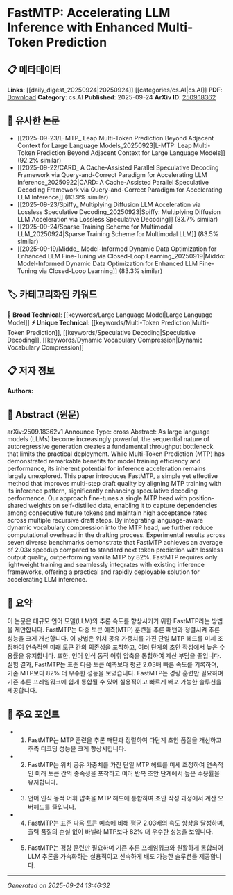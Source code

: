 <!-- KEYWORD_LINKING_METADATA:
{
  "processed_timestamp": "2025-09-24T13:46:32.921227",
  "vocabulary_version": "1.0",
  "selected_keywords": [
    "Large Language Model",
    "Multi-Token Prediction",
    "Speculative Decoding",
    "Dynamic Vocabulary Compression"
  ],
  "rejected_keywords": [],
  "similarity_scores": {
    "Large Language Model": 0.85,
    "Multi-Token Prediction": 0.78,
    "Speculative Decoding": 0.72,
    "Dynamic Vocabulary Compression": 0.7
  },
  "extraction_method": "AI_prompt_based",
  "budget_applied": true,
  "candidates_json": {
    "candidates": [
      {
        "surface": "Large Language Models",
        "canonical": "Large Language Model",
        "aliases": [
          "LLM",
          "Large Language Models"
        ],
        "category": "broad_technical",
        "rationale": "Large Language Models are central to the paper's discussion on inference acceleration and are a key concept in modern NLP.",
        "novelty_score": 0.3,
        "connectivity_score": 0.9,
        "specificity_score": 0.7,
        "link_intent_score": 0.85
      },
      {
        "surface": "Multi-Token Prediction",
        "canonical": "Multi-Token Prediction",
        "aliases": [
          "MTP"
        ],
        "category": "unique_technical",
        "rationale": "The paper introduces FastMTP, which is a novel method for enhancing multi-token prediction, a unique technical concept.",
        "novelty_score": 0.75,
        "connectivity_score": 0.65,
        "specificity_score": 0.8,
        "link_intent_score": 0.78
      },
      {
        "surface": "Speculative Decoding",
        "canonical": "Speculative Decoding",
        "aliases": [],
        "category": "unique_technical",
        "rationale": "Speculative Decoding is a specific technique discussed in the paper that contributes to inference speedup, making it a unique technical concept.",
        "novelty_score": 0.7,
        "connectivity_score": 0.6,
        "specificity_score": 0.75,
        "link_intent_score": 0.72
      },
      {
        "surface": "Dynamic Vocabulary Compression",
        "canonical": "Dynamic Vocabulary Compression",
        "aliases": [],
        "category": "unique_technical",
        "rationale": "This technique is crucial for reducing computational overhead and is a unique technical concept introduced in the paper.",
        "novelty_score": 0.68,
        "connectivity_score": 0.55,
        "specificity_score": 0.78,
        "link_intent_score": 0.7
      }
    ],
    "ban_list_suggestions": [
      "method",
      "performance",
      "efficiency"
    ]
  },
  "decisions": [
    {
      "candidate_surface": "Large Language Models",
      "resolved_canonical": "Large Language Model",
      "decision": "linked",
      "scores": {
        "novelty": 0.3,
        "connectivity": 0.9,
        "specificity": 0.7,
        "link_intent": 0.85
      }
    },
    {
      "candidate_surface": "Multi-Token Prediction",
      "resolved_canonical": "Multi-Token Prediction",
      "decision": "linked",
      "scores": {
        "novelty": 0.75,
        "connectivity": 0.65,
        "specificity": 0.8,
        "link_intent": 0.78
      }
    },
    {
      "candidate_surface": "Speculative Decoding",
      "resolved_canonical": "Speculative Decoding",
      "decision": "linked",
      "scores": {
        "novelty": 0.7,
        "connectivity": 0.6,
        "specificity": 0.75,
        "link_intent": 0.72
      }
    },
    {
      "candidate_surface": "Dynamic Vocabulary Compression",
      "resolved_canonical": "Dynamic Vocabulary Compression",
      "decision": "linked",
      "scores": {
        "novelty": 0.68,
        "connectivity": 0.55,
        "specificity": 0.78,
        "link_intent": 0.7
      }
    }
  ]
}
-->

# FastMTP: Accelerating LLM Inference with Enhanced Multi-Token Prediction

## 📋 메타데이터

**Links**: [[daily_digest_20250924|20250924]] [[categories/cs.AI|cs.AI]]
**PDF**: [Download](https://arxiv.org/pdf/2509.18362.pdf)
**Category**: cs.AI
**Published**: 2025-09-24
**ArXiv ID**: [2509.18362](https://arxiv.org/abs/2509.18362)

## 🔗 유사한 논문
- [[2025-09-23/L-MTP_ Leap Multi-Token Prediction Beyond Adjacent Context for Large Language Models_20250923|L-MTP: Leap Multi-Token Prediction Beyond Adjacent Context for Large Language Models]] (92.2% similar)
- [[2025-09-22/CARD_ A Cache-Assisted Parallel Speculative Decoding Framework via Query-and-Correct Paradigm for Accelerating LLM Inference_20250922|CARD: A Cache-Assisted Parallel Speculative Decoding Framework via Query-and-Correct Paradigm for Accelerating LLM Inference]] (83.9% similar)
- [[2025-09-23/Spiffy_ Multiplying Diffusion LLM Acceleration via Lossless Speculative Decoding_20250923|Spiffy: Multiplying Diffusion LLM Acceleration via Lossless Speculative Decoding]] (83.7% similar)
- [[2025-09-24/Sparse Training Scheme for Multimodal LLM_20250924|Sparse Training Scheme for Multimodal LLM]] (83.5% similar)
- [[2025-09-19/Middo_ Model-Informed Dynamic Data Optimization for Enhanced LLM Fine-Tuning via Closed-Loop Learning_20250919|Middo: Model-Informed Dynamic Data Optimization for Enhanced LLM Fine-Tuning via Closed-Loop Learning]] (83.3% similar)

## 🏷️ 카테고리화된 키워드
**🧠 Broad Technical**: [[keywords/Large Language Model|Large Language Model]]
**⚡ Unique Technical**: [[keywords/Multi-Token Prediction|Multi-Token Prediction]], [[keywords/Speculative Decoding|Speculative Decoding]], [[keywords/Dynamic Vocabulary Compression|Dynamic Vocabulary Compression]]

## 📋 저자 정보

**Authors:** 

## 📄 Abstract (원문)

arXiv:2509.18362v1 Announce Type: cross 
Abstract: As large language models (LLMs) become increasingly powerful, the sequential nature of autoregressive generation creates a fundamental throughput bottleneck that limits the practical deployment. While Multi-Token Prediction (MTP) has demonstrated remarkable benefits for model training efficiency and performance, its inherent potential for inference acceleration remains largely unexplored. This paper introduces FastMTP, a simple yet effective method that improves multi-step draft quality by aligning MTP training with its inference pattern, significantly enhancing speculative decoding performance. Our approach fine-tunes a single MTP head with position-shared weights on self-distilled data, enabling it to capture dependencies among consecutive future tokens and maintain high acceptance rates across multiple recursive draft steps. By integrating language-aware dynamic vocabulary compression into the MTP head, we further reduce computational overhead in the drafting process. Experimental results across seven diverse benchmarks demonstrate that FastMTP achieves an average of 2.03x speedup compared to standard next token prediction with lossless output quality, outperforming vanilla MTP by 82%. FastMTP requires only lightweight training and seamlessly integrates with existing inference frameworks, offering a practical and rapidly deployable solution for accelerating LLM inference.

## 📝 요약

이 논문은 대규모 언어 모델(LLM)의 추론 속도를 향상시키기 위한 FastMTP라는 방법을 제안합니다. FastMTP는 다중 토큰 예측(MTP) 훈련을 추론 패턴과 정렬시켜 추론 성능을 크게 개선합니다. 이 방법은 위치 공유 가중치를 가진 단일 MTP 헤드를 미세 조정하여 연속적인 미래 토큰 간의 의존성을 포착하고, 여러 단계의 초안 작성에서 높은 수용률을 유지합니다. 또한, 언어 인식 동적 어휘 압축을 통합하여 계산 부담을 줄입니다. 실험 결과, FastMTP는 표준 다음 토큰 예측보다 평균 2.03배 빠른 속도를 기록하며, 기존 MTP보다 82% 더 우수한 성능을 보였습니다. FastMTP는 경량 훈련만 필요하며 기존 추론 프레임워크에 쉽게 통합될 수 있어 실용적이고 빠르게 배포 가능한 솔루션을 제공합니다.

## 🎯 주요 포인트

- 1. FastMTP는 MTP 훈련을 추론 패턴과 정렬하여 다단계 초안 품질을 개선하고 추측 디코딩 성능을 크게 향상시킵니다.
- 2. FastMTP는 위치 공유 가중치를 가진 단일 MTP 헤드를 미세 조정하여 연속적인 미래 토큰 간의 종속성을 포착하고 여러 반복 초안 단계에서 높은 수용률을 유지합니다.
- 3. 언어 인식 동적 어휘 압축을 MTP 헤드에 통합하여 초안 작성 과정에서 계산 오버헤드를 줄입니다.
- 4. FastMTP는 표준 다음 토큰 예측에 비해 평균 2.03배의 속도 향상을 달성하며, 출력 품질의 손실 없이 바닐라 MTP보다 82% 더 우수한 성능을 보입니다.
- 5. FastMTP는 경량 훈련만 필요하며 기존 추론 프레임워크와 원활하게 통합되어 LLM 추론을 가속화하는 실용적이고 신속하게 배포 가능한 솔루션을 제공합니다.


---

*Generated on 2025-09-24 13:46:32*